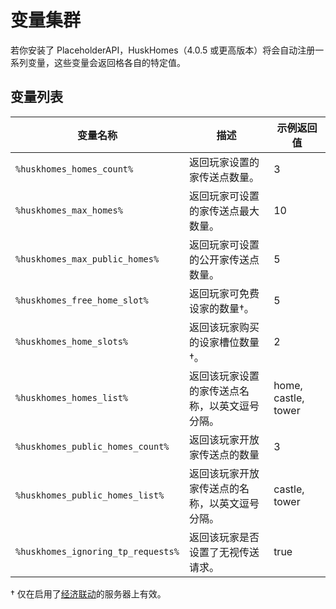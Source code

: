 # 变量集群
若你安装了 PlaceholderAPI，HuskHomes（4.0.5 或更高版本）将会自动注册一系列变量，这些变量会返回格各自的特定值。

## 变量列表

|变量名称|描述|示例返回值|
|---|---|---|
|`%huskhomes_homes_count%`|返回玩家设置的家传送点数量。|3|
|`%huskhomes_max_homes%`|返回玩家可设置的家传送点最大数量。|10|
|`%huskhomes_max_public_homes%`|返回玩家可设置的公开家传送点数量。|5|
|`%huskhomes_free_home_slot%`|返回玩家可免费设家的数量†。|5|
|`%huskhomes_home_slots%`|返回该玩家购买的设家槽位数量†。|2|
|`%huskhomes_homes_list%`|返回该玩家设置的家传送点名称，以英文逗号分隔。|home, castle, tower|
|`%huskhomes_public_homes_count%`|返回该玩家开放家传送点的数量|3|
|`%huskhomes_public_homes_list%`|返回该玩家开放家传送点的名称，以英文逗号分隔。|castle, tower|
|`%huskhomes_ignoring_tp_requests%`|返回该玩家是否设置了无视传送请求。|true|

† 仅在启用了[经济联动](hooks.vault-economy.md)的服务器上有效。